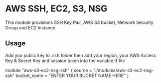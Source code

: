 # AWS SSH, EC2, S3, NSG

This module provisions SSH Key Pair, AWS S3 bucket, Network Security Group and EC2 Instance

## Usage

Add you public key to .ssh folder then add your region, your AWS Access Key & Secret Key and session token into the variable.tf file 

module "aws-s3-ec2-nsg-ssh" {
    source          = "./modules/aws-s3-ec2-nsg-ssh"
    bucket_name     = "ENTER YOUR BUCKET NAME HERE"
}
